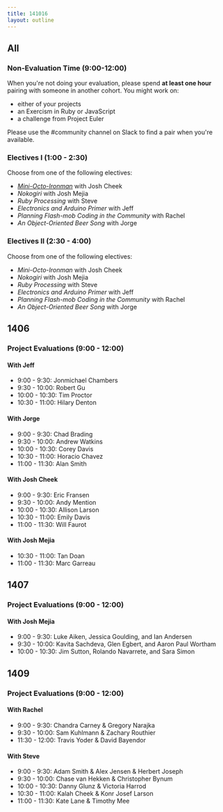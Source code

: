 ```yaml
---
title: 141016
layout: outline
---
```


## All

### Non-Evaluation Time (9:00-12:00)

When you're not doing your evaluation, please spend **at least one hour**
pairing with someone in another cohort. You might work on:

* either of your projects
* an Exercism in Ruby or JavaScript
* a challenge from Project Euler

Please use the #community channel on Slack to find a pair when you're available.

### Electives I (1:00 - 2:30)

Choose from one of the following electives:

* [_Mini-Octo-Ironman_](https://github.com/JoshCheek/miniature-octo-ironman/) with Josh Cheek
* _Nokogiri_ with Josh Mejia
* _Ruby Processing_ with Steve
* _Electronics and Arduino Primer_ with Jeff
* _Planning Flash-mob Coding in the Community_ with Rachel
* _An Object-Oriented Beer Song_ with Jorge

### Electives II (2:30 - 4:00)

Choose from one of the following electives:

* _Mini-Octo-Ironman_ with Josh Cheek
* _Nokogiri_ with Josh Mejia
* _Ruby Processing_ with Steve
* _Electronics and Arduino Primer_ with Jeff
* _Planning Flash-mob Coding in the Community_ with Rachel
* _An Object-Oriented Beer Song_ with Jorge

## 1406

### Project Evaluations (9:00 - 12:00)

#### With Jeff

* 9:00 - 9:30: Jonmichael Chambers
* 9:30 - 10:00: Robert Gu
* 10:00 - 10:30: Tim Proctor
* 10:30 - 11:00: Hilary Denton

#### With Jorge

* 9:00 - 9:30: Chad Brading
* 9:30 - 10:00: Andrew Watkins
* 10:00 - 10:30: Corey Davis
* 10:30 - 11:00: Horacio Chavez
* 11:00 - 11:30: Alan Smith

#### With Josh Cheek

* 9:00 - 9:30: Eric Fransen
* 9:30 - 10:00: Andy Mention
* 10:00 - 10:30: Allison Larson
* 10:30 - 11:00: Emily Davis
* 11:00 - 11:30: Will Faurot

#### With Josh Mejia

* 10:30 - 11:00: Tan Doan
* 11:00 - 11:30: Marc Garreau

## 1407

### Project Evaluations (9:00 - 12:00)

#### With Josh Mejia

* 9:00 - 9:30: Luke Aiken, Jessica Goulding, and Ian Andersen
* 9:30 - 10:00: Kavita Sachdeva, Glen Egbert, and Aaron Paul Wortham
* 10:00 - 10:30: Jim Sutton, Rolando Navarrete, and Sara Simon

## 1409

### Project Evaluations (9:00 - 12:00)

#### With Rachel

* 9:00 - 9:30: Chandra Carney & Gregory Narajka
* 9:30 - 10:00: Sam Kuhlmann & Zachary Routhier
* 11:30 - 12:00: Travis Yoder & David Bayendor

#### With Steve

* 9:00 - 9:30: Adam Smith & Alex Jensen & Herbert Joseph
* 9:30 - 10:00: Chase van Hekken & Christopher Bynum
* 10:00 - 10:30: Danny Glunz & Victoria Harrod
* 10:30 - 11:00: Kalah Cheek & Konr Josef Larson
* 11:00 - 11:30: Kate Lane & Timothy Mee

